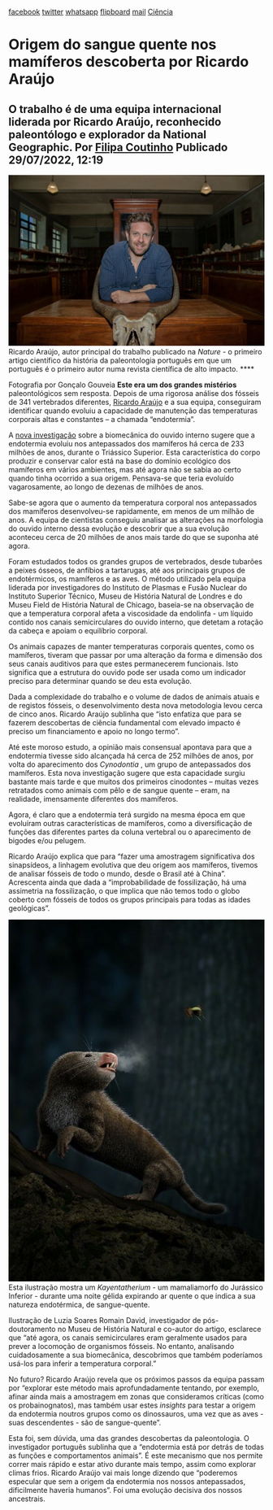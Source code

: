 [facebook](https://www.facebook.com/sharer/sharer.php?u=https%3A%2F%2Fwww.natgeo.pt%2Fciencia%2F2022%2F07%2Forigem-do-sangue-quente-nos-mamiferos-descoberta-por-ricardo-araujo) [twitter](https://twitter.com/share?url=https%3A%2F%2Fwww.natgeo.pt%2Fciencia%2F2022%2F07%2Forigem-do-sangue-quente-nos-mamiferos-descoberta-por-ricardo-araujo&via=natgeo&text=Origem%20do%20sangue%20quente%20nos%20mam%C3%ADferos%20descoberta%20por%20Ricardo%20Ara%C3%BAjo) [whatsapp](https://web.whatsapp.com/send?text=https%3A%2F%2Fwww.natgeo.pt%2Fciencia%2F2022%2F07%2Forigem-do-sangue-quente-nos-mamiferos-descoberta-por-ricardo-araujo) [flipboard](https://share.flipboard.com/bookmarklet/popout?v=2&title=Origem%20do%20sangue%20quente%20nos%20mam%C3%ADferos%20descoberta%20por%20Ricardo%20Ara%C3%BAjo&url=https%3A%2F%2Fwww.natgeo.pt%2Fciencia%2F2022%2F07%2Forigem-do-sangue-quente-nos-mamiferos-descoberta-por-ricardo-araujo) [mail](mailto:?subject=NatGeo&body=https%3A%2F%2Fwww.natgeo.pt%2Fciencia%2F2022%2F07%2Forigem-do-sangue-quente-nos-mamiferos-descoberta-por-ricardo-araujo%20-%20Origem%20do%20sangue%20quente%20nos%20mam%C3%ADferos%20descoberta%20por%20Ricardo%20Ara%C3%BAjo) [Ciência](https://www.natgeo.pt/ciencia) 
# Origem do sangue quente nos mamíferos descoberta por Ricardo Araújo 
## O trabalho é de uma equipa internacional liderada por Ricardo Araújo, reconhecido paleontólogo e explorador da National Geographic. Por [Filipa Coutinho](https://www.natgeo.pt/autor/filipa-coutinho) Publicado 29/07/2022, 12:19 
![Ricardo Araújo](img/files_styles_image_00_public_picture_0.jpg)
Ricardo Araújo, autor principal do trabalho publicado na _Nature_ - o primeiro artigo científico da história da paleontologia português em que um português é o primeiro autor numa revista científica de alto impacto. **** 

Fotografia por Gonçalo Gouveia **Este era um dos grandes mistérios** paleontológicos sem resposta. Depois de uma rigorosa análise dos fósseis de 341 vertebrados diferentes, [Ricardo Araújo](https://scholar.google.com/citations?user=BazuTx4AAAAJ) e a sua equipa, conseguiram identificar quando evoluiu a capacidade de manutenção das temperaturas corporais altas e constantes – a chamada “endotermia”. 

A [nova investigação](https://www.nature.com/articles/s41586-022-04963-z) sobre a biomecânica do ouvido interno sugere que a endotermia evoluiu nos antepassados dos mamíferos há cerca de 233 milhões de anos, durante o Triássico Superior. Esta característica do corpo produzir e conservar calor está na base do domínio ecológico dos mamíferos em vários ambientes, mas até agora não se sabia ao certo quando tinha ocorrido a sua origem. Pensava-se que teria evoluído vagarosamente, ao longo de dezenas de milhões de anos. 

Sabe-se agora que o aumento da temperatura corporal nos antepassados dos mamíferos desenvolveu-se rapidamente, em menos de um milhão de anos. A equipa de cientistas conseguiu analisar as alterações na morfologia do ouvido interno dessa evolução e descobrir que a sua evolução aconteceu cerca de 20 milhões de anos mais tarde do que se suponha até agora. 

Foram estudados todos os grandes grupos de vertebrados, desde tubarões a peixes ósseos, de anfíbios a tartarugas, até aos principais grupos de endotérmicos, os mamíferos e as aves. O método utilizado pela equipa liderada por investigadores do Instituto de Plasmas e Fusão Nuclear do Instituto Superior Técnico, Museu de História Natural de Londres e do Museu Field de História Natural de Chicago, baseia-se na observação de que a temperatura corporal afeta a viscosidade da endolinfa - um líquido contido nos canais semicirculares do ouvido interno, que detetam a rotação da cabeça e apoiam o equilíbrio corporal. 

Os animais capazes de manter temperaturas corporais quentes, como os mamíferos, tiveram que passar por uma alteração da forma e dimensão dos seus canais auditivos para que estes permanecerem funcionais. Isto significa que a estrutura do ouvido pode ser usada como um indicador preciso para determinar quando se deu esta evolução. 

Dada a complexidade do trabalho e o volume de dados de animais atuais e de registos fósseis, o desenvolvimento desta nova metodologia levou cerca de cinco anos. Ricardo Araújo sublinha que “isto enfatiza que para se fazerem descobertas de ciência fundamental com elevado impacto é preciso um financiamento e apoio no longo termo”. 

Até este moroso estudo, a opinião mais consensual apontava para que a endotermia tivesse sido alcançada há cerca de 252 milhões de anos, por volta do aparecimento dos _Cynodontia_ , um grupo de antepassados dos mamíferos. Esta nova investigação sugere que esta capacidade surgiu bastante mais tarde e que muitos dos primeiros cinodontes – muitas vezes retratados como animais com pêlo e de sangue quente – eram, na realidade, imensamente diferentes dos mamíferos. 

Agora, é claro que a endotermia terá surgido na mesma época em que evoluíram outras características ​​de mamíferos, como a diversificação de funções das diferentes partes da coluna vertebral ou o aparecimento de bigodes e/ou pelugem. 

Ricardo Araújo explica que para “fazer uma amostragem significativa dos sinapsídeos, a linhagem evolutiva que deu origem aos mamíferos, tivemos de analisar fósseis de todo o mundo, desde o Brasil até à China”. Acrescenta ainda que dada a “improbabilidade de fossilização, há uma assimetria na fossilização, o que implica que não temos todo o globo coberto com fósseis de todos os grupos principais para todas as idades geológicas”. 

![ Kayentatherium - um mamaliamorfo do Jurássico Inferior](img/files_styles_image_00_public_picture1_1.jpg)
Esta ilustração mostra um _Kayentatherium_ - um mamaliamorfo do Jurássico Inferior - durante uma noite gélida expirando ar quente o que indica a sua natureza endotérmica, de sangue-quente. 

Ilustração de Luzia Soares Romain David, investigador de pós-doutoramento no Museu de História Natural e co-autor do artigo, esclarece que “até agora, os canais semicirculares eram geralmente usados ​​para prever a locomoção de organismos fósseis. No entanto, analisando cuidadosamente a sua biomecânica, descobrimos que também poderíamos usá-los para inferir a temperatura corporal.” 

No futuro? Ricardo Araújo revela que os próximos passos da equipa passam por “explorar este método mais aprofundadamente tentando, por exemplo, afinar ainda mais a amostragem em zonas que consideramos críticas (como os probainognatos), mas também usar estes _insights_ para testar a origem da endotermia noutros grupos como os dinossauros, uma vez que as aves - suas descendentes - são de sangue-quente”. 

Esta foi, sem dúvida, uma das grandes descobertas da paleontologia. O investigador português sublinha que a “endotermia está por detrás de todas as funções e comportamentos animais”. É este mecanismo que nos permite correr mais rápido e estar ativo durante mais tempo, assim como explorar climas frios. Ricardo Araújo vai mais longe dizendo que “poderemos especular que sem a origem da endotermia nos nossos antepassados, dificilmente haveria humanos”. Foi uma evolução decisiva dos nossos ancestrais. 

